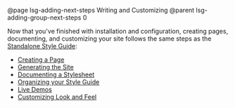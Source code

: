 @page lsg-adding-next-steps Writing and Customizing
@parent lsg-adding-group-next-steps 0

Now that you've finished with installation and configuration, creating pages, documenting, and customizing your site follows the same steps as the [Standalone Style Guide](/docs/lsg-quickstart.html):

* [Creating a Page](/docs/lsg-quickstart-creating-page.html)
* [Generating the Site](/docs/lsg-quickstart-generate.html)
* [Documenting a Stylesheet](/docs/lsg-quickstart-stylesheet.html)
* [Organizing your Style Guide](/docs/lsg-quickstart-organizing.html)
* [Live Demos](/docs/lsg-quickstart-demos.html)
* [Customizing Look and Feel](/docs/lsg-custom-styles.html)